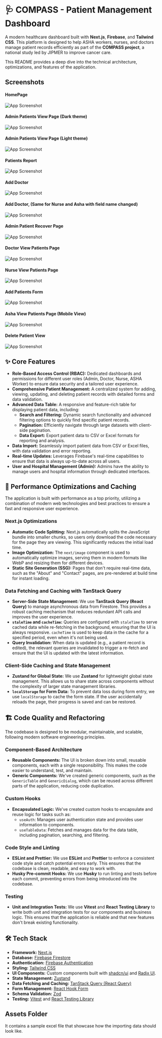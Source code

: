 # 🩺 COMPASS - Patient Management Dashboard

A modern healthcare dashboard built with **Next.js**, **Firebase**, and **Tailwind CSS**. This platform is designed to help ASHA workers, nurses, and doctors manage patient records efficiently as part of the **COMPASS project**, a national study led by JIPMER to improve cancer care.

This README provides a deep dive into the technical architecture, optimizations, and features of the application.



## Screenshots

#### HomePage

![App Screenshot](screenshots\home-page.png)

#### Admin Patients View Page (Dark theme)

![App Screenshot](screenshots\patients-view-admin.png)

#### Admin Patients View Page (Light theme)

![App Screenshot](screenshots\admin-view-hospital-light-theme.png)


#### Patients Report

![App Screenshot](screenshots\disease-report.png)


#### Add Doctor

![App Screenshot](screenshots\add-doctor-admin.png)

#### Add Doctor, (Same for Nurse and Asha with field name changed)

![App Screenshot](screenshots\add-hospital-admin.png)

#### Admin Patient Recover Page

![App Screenshot](screenshots\recover-patient-view-admin.png)

#### Doctor View Patients Page

![App Screenshot](screenshots\doctor-view-patients.png)

#### Nurse View Patients Page

![App Screenshot](screenshots\nurse-view-patients.png)

#### Add Patients Form

![App Screenshot](screenshots\add-patient-form.png)

#### Asha View Patients Page (Mobile View)

![App Screenshot](screenshots\asha-view-patients.png)

#### Delete Patient View

![App Screenshot](screenshots\delete-patient-admin-view.png)



## ✨ Core Features

* **Role-Based Access Control (RBAC):** Dedicated dashboards and permissions for different user roles (Admin, Doctor, Nurse, ASHA Worker) to ensure data security and a tailored user experience.
* **Comprehensive Patient Management:** A centralized system for adding, viewing, updating, and deleting patient records with detailed forms and data validation.
* **Advanced Data Table:** A responsive and feature-rich table for displaying patient data, including:
    * **Search and Filtering:** Dynamic search functionality and advanced filtering options to quickly find specific patient records.
    * **Pagination:** Efficiently navigate through large datasets with client-side pagination.
    * **Data Export:** Export patient data to CSV or Excel formats for reporting and analysis.
* **Data Import:** Seamlessly import patient data from CSV or Excel files, with data validation and error reporting.
* **Real-time Updates:** Leverages Firebase's real-time capabilities to ensure that data is always up-to-date across all users.
* **User and Hospital Management (Admin):** Admins have the ability to manage users and hospital information through dedicated interfaces.

## 🚀 Performance Optimizations and Caching

The application is built with performance as a top priority, utilizing a combination of modern web technologies and best practices to ensure a fast and responsive user experience.

### Next.js Optimizations

* **Automatic Code Splitting:** Next.js automatically splits the JavaScript bundle into smaller chunks, so users only download the code necessary for the page they are viewing. This significantly reduces the initial load time.
* **Image Optimization:** The `next/image` component is used to automatically optimize images, serving them in modern formats like WebP and resizing them for different devices.
* **Static Site Generation (SSG):** Pages that don't require real-time data, such as the "About" and "Contact" pages, are pre-rendered at build time for instant loading.

### Data Fetching and Caching with TanStack Query

* **Server-Side State Management:** We use **TanStack Query (React Query)** to manage asynchronous data from Firestore. This provides a robust caching mechanism that reduces redundant API calls and improves the user experience.
* **`staleTime` and `cacheTime`:** Queries are configured with `staleTime` to serve cached data while re-fetching in the background, ensuring that the UI is always responsive. `cacheTime` is used to keep data in the cache for a specified period, even when it's not being used.
* **Query Invalidation:** When data is updated (e.g., a patient record is edited), the relevant queries are invalidated to trigger a re-fetch and ensure that the UI is updated with the latest information.

### Client-Side Caching and State Management

* **Zustand for Global State:** We use **Zustand** for lightweight global state management. This allows us to share state across components without the complexity of larger state management libraries.
* **`localStorage` for Form Data:** To prevent data loss during form entry, we use `localStorage` to cache the form state. If the user accidentally reloads the page, their progress is saved and can be restored.

## 🏗️ Code Quality and Refactoring

The codebase is designed to be modular, maintainable, and scalable, following modern software engineering principles.

### Component-Based Architecture

* **Reusable Components:** The UI is broken down into small, reusable components, each with a single responsibility. This makes the code easier to understand, test, and maintain.
* **Generic Components:** We've created generic components, such as the `GenericTable` and `GenericDialog`, which can be reused across different parts of the application, reducing code duplication.

### Custom Hooks

* **Encapsulated Logic:** We've created custom hooks to encapsulate and reuse logic for tasks such as:
    * `useAuth`:  Manages user authentication state and provides user information to components.
    * `useTableData`:  Fetches and manages data for the data table, including pagination, searching, and filtering.

### Code Style and Linting

* **ESLint and Prettier:** We use **ESLint** and **Prettier** to enforce a consistent code style and catch potential errors early. This ensures that the codebase is clean, readable, and easy to work with.
* **Husky Pre-commit Hooks:** We use **Husky** to run linting and tests before each commit, preventing errors from being introduced into the codebase.

### Testing

* **Unit and Integration Tests:** We use **Vitest** and **React Testing Library** to write both unit and integration tests for our components and business logic. This ensures that the application is reliable and that new features don't break existing functionality.

## 🛠️ Tech Stack

* **Framework:** [Next.js](https://nextjs.org/)
* **Database:** [Firebase Firestore](https://firebase.google.com/docs/firestore)
* **Authentication:** [Firebase Authentication](https://firebase.google.com/docs/auth)
* **Styling:** [Tailwind CSS](https://tailwindcss.com/)
* **UI Components:** Custom components built with [shadcn/ui](https://ui.shadcn.com/) and [Radix UI](https://www.radix-ui.com/).
* **State Management:** [Zustand](https://github.com/pmndrs/zustand)
* **Data Fetching and Caching:** [TanStack Query (React Query)](https://tanstack.com/query/latest)
* **Form Management:** [React Hook Form](https://react-hook-form.com/)
* **Schema Validation:** [Zod](https://zod.dev/)
* **Testing:** [Vitest](https://vitest.dev/) and [React Testing Library](https://testing-library.com/docs/react-testing-library/intro/)

## Assets Folder
It contains a sample excel file that showcase how the importing data should look like.


